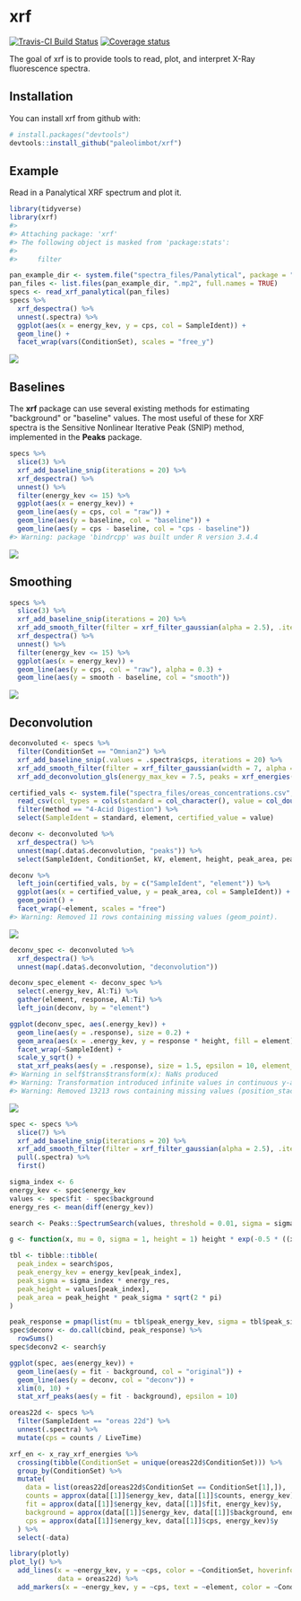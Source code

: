 
<!-- README.md is generated from README.Rmd. Please edit that file -->
xrf
===

[![Travis-CI Build Status](https://travis-ci.org/paleolimbot/xrf.svg?branch=master)](https://travis-ci.org/paleolimbot/xrf) [![Coverage status](https://codecov.io/gh/paleolimbot/xrf/branch/master/graph/badge.svg)](https://codecov.io/github/paleolimbot/xrf?branch=master)

The goal of xrf is to provide tools to read, plot, and interpret X-Ray fluorescence spectra.

Installation
------------

You can install xrf from github with:

``` r
# install.packages("devtools")
devtools::install_github("paleolimbot/xrf")
```

Example
-------

Read in a Panalytical XRF spectrum and plot it.

``` r
library(tidyverse)
library(xrf)
#> 
#> Attaching package: 'xrf'
#> The following object is masked from 'package:stats':
#> 
#>     filter

pan_example_dir <- system.file("spectra_files/Panalytical", package = "xrf")
pan_files <- list.files(pan_example_dir, ".mp2", full.names = TRUE)
specs <- read_xrf_panalytical(pan_files)
specs %>%
  xrf_despectra() %>%
  unnest(.spectra) %>%
  ggplot(aes(x = energy_kev, y = cps, col = SampleIdent)) +
  geom_line() +
  facet_wrap(vars(ConditionSet), scales = "free_y")
```

![](README-example-1.png)

Baselines
---------

The **xrf** package can use several existing methods for estimating "background" or "baseline" values. The most useful of these for XRF spectra is the Sensitive Nonlinear Iterative Peak (SNIP) method, implemented in the **Peaks** package.

``` r
specs %>%
  slice(3) %>%
  xrf_add_baseline_snip(iterations = 20) %>%
  xrf_despectra() %>%
  unnest() %>%
  filter(energy_kev <= 15) %>%
  ggplot(aes(x = energy_kev)) +
  geom_line(aes(y = cps, col = "raw")) +
  geom_line(aes(y = baseline, col = "baseline")) +
  geom_line(aes(y = cps - baseline, col = "cps - baseline"))
#> Warning: package 'bindrcpp' was built under R version 3.4.4
```

![](README-unnamed-chunk-2-1.png)

Smoothing
---------

``` r
specs %>%
  slice(3) %>%
  xrf_add_baseline_snip(iterations = 20) %>%
  xrf_add_smooth_filter(filter = xrf_filter_gaussian(alpha = 2.5), .iter = 5) %>%
  xrf_despectra() %>%
  unnest() %>%
  filter(energy_kev <= 15) %>%
  ggplot(aes(x = energy_kev)) +
  geom_line(aes(y = cps, col = "raw"), alpha = 0.3) +
  geom_line(aes(y = smooth - baseline, col = "smooth"))
```

![](README-unnamed-chunk-3-1.png)

Deconvolution
-------------

``` r
deconvoluted <- specs %>%
  filter(ConditionSet == "Omnian2") %>%
  xrf_add_baseline_snip(.values = .spectra$cps, iterations = 20) %>%
  xrf_add_smooth_filter(filter = xrf_filter_gaussian(width = 7, alpha = 2.5), .iter = 5) %>%
  xrf_add_deconvolution_gls(energy_max_kev = 7.5, peaks = xrf_energies("major"))

certified_vals <- system.file("spectra_files/oreas_concentrations.csv", package = "xrf") %>%
  read_csv(col_types = cols(standard = col_character(), value = col_double(), .default = col_guess())) %>%
  filter(method == "4-Acid Digestion") %>%
  select(SampleIdent = standard, element, certified_value = value)

deconv <- deconvoluted %>% 
  xrf_despectra() %>% 
  unnest(map(.data$.deconvolution, "peaks")) %>%
  select(SampleIdent, ConditionSet, kV, element, height, peak_area, peak_area_se)

deconv %>%
  left_join(certified_vals, by = c("SampleIdent", "element")) %>%
  ggplot(aes(x = certified_value, y = peak_area, col = SampleIdent)) +
  geom_point() +
  facet_wrap(~element, scales = "free")
#> Warning: Removed 11 rows containing missing values (geom_point).
```

![](README-unnamed-chunk-4-1.png)

``` r
deconv_spec <- deconvoluted %>%
  xrf_despectra() %>%
  unnest(map(.data$.deconvolution, "deconvolution"))

deconv_spec_element <- deconv_spec %>%
  select(.energy_kev, Al:Ti) %>%
  gather(element, response, Al:Ti) %>%
  left_join(deconv, by = "element")

ggplot(deconv_spec, aes(.energy_kev)) +
  geom_line(aes(y = .response), size = 0.2) +
  geom_area(aes(x = .energy_kev, y = response * height, fill = element), deconv_spec_element, alpha = 0.5) +
  facet_wrap(~SampleIdent) +
  scale_y_sqrt() +
  stat_xrf_peaks(aes(y = .response), size = 1.5, epsilon = 10, element_list = "major", nudge_y = 100)
#> Warning in self$trans$transform(x): NaNs produced
#> Warning: Transformation introduced infinite values in continuous y-axis
#> Warning: Removed 13213 rows containing missing values (position_stack).
```

![](README-unnamed-chunk-5-1.png)

``` r
spec <- specs %>%
  slice(7) %>%
  xrf_add_baseline_snip(iterations = 20) %>%
  xrf_add_smooth_filter(filter = xrf_filter_gaussian(alpha = 2.5), .iter = 5) %>%
  pull(.spectra) %>%
  first()

sigma_index <- 6
energy_kev <- spec$energy_kev
values <- spec$fit - spec$background
energy_res <- mean(diff(energy_kev))

search <- Peaks::SpectrumSearch(values, threshold = 0.01, sigma = sigma_index)

g <- function(x, mu = 0, sigma = 1, height = 1) height * exp(-0.5 * ((x - mu) / sigma) ^ 2)

tbl <- tibble::tibble(
  peak_index = search$pos,
  peak_energy_kev = energy_kev[peak_index], 
  peak_sigma = sigma_index * energy_res,
  peak_height = values[peak_index],
  peak_area = peak_height * peak_sigma * sqrt(2 * pi)
)

peak_response = pmap(list(mu = tbl$peak_energy_kev, sigma = tbl$peak_sigma, height = tbl$peak_height), g, energy_kev)
spec$deconv <- do.call(cbind, peak_response) %>%
  rowSums()
spec$deconv2 <- search$y

ggplot(spec, aes(energy_kev)) +
  geom_line(aes(y = fit - background, col = "original")) +
  geom_line(aes(y = deconv, col = "deconv")) +
  xlim(0, 10) +
  stat_xrf_peaks(aes(y = fit - background), epsilon = 10)
```

``` r
oreas22d <- specs %>%
  filter(SampleIdent == "oreas 22d") %>%
  unnest(.spectra) %>%
  mutate(cps = counts / LiveTime)

xrf_en <- x_ray_xrf_energies %>%
  crossing(tibble(ConditionSet = unique(oreas22d$ConditionSet))) %>%
  group_by(ConditionSet) %>%
  mutate(
    data = list(oreas22d[oreas22d$ConditionSet == ConditionSet[1],]),
    counts = approx(data[[1]]$energy_kev, data[[1]]$counts, energy_kev)$y,
    fit = approx(data[[1]]$energy_kev, data[[1]]$fit, energy_kev)$y,
    background = approx(data[[1]]$energy_kev, data[[1]]$background, energy_kev)$y,
    cps = approx(data[[1]]$energy_kev, data[[1]]$cps, energy_kev)$y
  ) %>%
  select(-data)

library(plotly)
plot_ly() %>%
  add_lines(x = ~energy_kev, y = ~cps, color = ~ConditionSet, hoverinfo = "none", 
            data = oreas22d) %>%
  add_markers(x = ~energy_kev, y = ~cps, text = ~element, color = ~ConditionSet, data = xrf_en)
```
